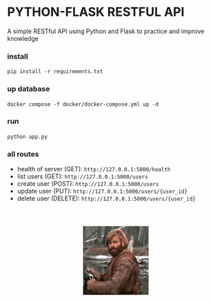 # PYTHON-FLASK RESTFUL API

A simple RESTful API using Python and Flask to practice and improve knowledge

### install
```
pip install -r requirements.txt
```

### up database
```
docker compose -f docker/docker-compose.yml up -d
```

### run
```
python app.py
```

### all routes
- health of server (GET): `http://127.0.0.1:5000/health`
- list users (GET): `http://127.0.0.1:5000/users`
- create user (POST): `http://127.0.0.1:5000/users`
- update user (PUT): `http://127.0.0.1:5000/users/{user_id}`
- delete user (DELETE): `http://127.0.0.1:5000/users/{user_id}`

#

<br>

<div align="center">
  <a  href="https://github.com/jeffersontavaresdm">
    <img width="30%" src="https://github.com/jeffersontavaresdm/jeffersontavaresdm/blob/main/images/rs.gif" width="25"/>
  </a>
</div>
